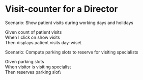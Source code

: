 # Visit-counter for a Director

Scenario: Show patient visits during working days and holidays

  Given count of patient visits\
  When I click on show visits\
  Then displays patient visits day-wise\
  
Scenario: Compute parking slots to reserve for visiting specialists

  Given parking slots\
  When visitor is visiting specialist\
  Then reserves parking slot\
  

